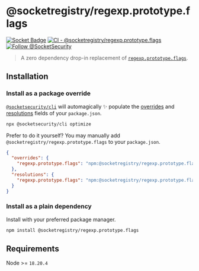 # @socketregistry/regexp.prototype.flags

[![Socket Badge](https://socket.dev/api/badge/npm/package/@socketregistry/regexp.prototype.flags)](https://socket.dev/npm/package/@socketregistry/regexp.prototype.flags)
[![CI - @socketregistry/regexp.prototype.flags](https://github.com/SocketDev/socket-registry-js/actions/workflows/test.yml/badge.svg)](https://github.com/SocketDev/socket-registry-js/actions/workflows/test.yml)
[![Follow @SocketSecurity](https://img.shields.io/twitter/follow/SocketSecurity?style=social)](https://twitter.com/SocketSecurity)

> A zero dependency drop-in replacement of
> [`regexp.prototype.flags`](https://www.npmjs.com/package/regexp.prototype.flags).

## Installation

### Install as a package override

[`@socketsecurity/cli`](https://www.npmjs.com/package/@socketsecurity/cli) will
automagically :sparkles: populate the
[overrides](https://docs.npmjs.com/cli/v9/configuring-npm/package-json#overrides)
and [resolutions](https://yarnpkg.com/configuration/manifest#resolutions) fields
of your `package.json`.

```sh
npx @socketsecurity/cli optimize
```

Prefer to do it yourself? You may manually add
`@socketregistry/regexp.prototype.flags` to your `package.json`.

```json
{
  "overrides": {
    "regexp.prototype.flags": "npm:@socketregistry/regexp.prototype.flags@^1"
  },
  "resolutions": {
    "regexp.prototype.flags": "npm:@socketregistry/regexp.prototype.flags@^1"
  }
}
```

### Install as a plain dependency

Install with your preferred package manager.

```sh
npm install @socketregistry/regexp.prototype.flags
```

## Requirements

Node >= `18.20.4`
